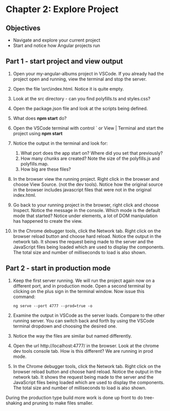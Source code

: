# Chapter 2: Explore Project

## Objectives

- Navigate and explore your current project
- Start and notice how Angular projects run

## Part 1 - start project and view output

1. Open your my-angular-albums project in VSCode. If you already had the project open and running, view the terminal and stop the server.

2. Open the file \src\index.html. Notice it is quite empty.

3. Look at the src directory - can you find polyfills.ts and styles.css?

4. Open the package.json file and look at the scripts being defined.

5. What does **npm start** do?

6. Open the VSCode terminal with control ` or View | Terminal and start the project using **npm start**

7. Notice the output in the terminal and look for:

   1. What port does the app start on? Where did you set that previously?
   2. How many chunks are created? Note the size of the polyfills.js and polyfills.map.
   3. How big are these files?

8. In the browser view the running project. Right click in the browser and choose View Source. (not the dev tools). Notice how the original source in the browser includes javascript files that were not in the original index.html.

9. Go back to your running project in the browser, right click and choose Inspect. Notice the message in the console. Which mode is the default mode that started? Notice under elements, a lot of DOM manipulation has happened to create the view.

10. In the Chrome debugger tools, click the Network tab. Right click on the browser reload button and choose hard reload. Notice the output in the network tab. It shows the request being made to the server and the JavaScript files being loaded which are used to display the components. The total size and number of milliseconds to load is also shown.

## Part 2 - start in production mode

1. Keep the first server running. We will run the project again now on a different port, and in production mode. Open a second terminal by clicking on the plus sign in the terminal window. Now issue this command:

   ```
   ng serve --port 4777 --prod=true -o
   ```

2. Examine the output in VSCode as the server loads. Compare to the other running server. You can switch back and forth by using the VSCode terminal dropdown and choosing the desired one.

3. Notice the way the files are similar but named differently.

4. Open the url http://localhost:4777/ in the browser. Look at the chrome dev tools console tab. How is this different? We are running in prod mode.

5. In the Chrome debugger tools, click the Network tab. Right click on the browser reload button and choose hard reload. Notice the output in the network tab. It shows the request being made to the server and the JavaScript files being loaded which are used to display the components. The total size and number of milliseconds to load is also shown.

During the production type build more work is done up front to do tree-shaking and pruning to make files smaller.
